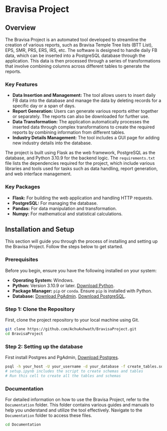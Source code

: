 # Bravisa Project

## Overview
The Bravisa Project is an automated tool developed to streamline the creation of various reports, such as Bravisa Temple Tree lists (BTT List), EPS, SMR, PRS, ERS, IRS, etc. The software is designed to handle daily FB data, which can be inserted into a PostgreSQL database through the application. This data is then processed through a series of transformations that involve combining columns across different tables to generate the reports.

### Key Features
- **Data Insertion and Management:** The tool allows users to insert daily FB data into the database and manage the data by deleting records for a specific day or a span of days.
- **Report Generation:** Users can generate various reports either together or separately. The reports can also be downloaded for further use.
- **Data Transformation:** The application automatically processes the inserted data through complex transformations to create the required reports by combining information from different tables.
- **Industry Details Management:** The tool includes a GUI page for adding new industry details into the database.

The project is built using Flask as the web framework, PostgreSQL as the database, and Python 3.10.9 for the backend logic. The `requirements.txt` file lists the dependencies required for the project, which include various libraries and tools used for tasks such as data handling, report generation, and web interface management.

### Key Packages
- **Flask:** For building the web application and handling HTTP requests.
- **PostgreSQL:** For managing the database.
- **Pandas:** For data manipulation and transformation.
- **Numpy:** For mathematical and statistical calculations.

## Installation and Setup
This section will guide you through the process of installing and setting up the Bravisa Project. Follow the steps below to get started.

### Prerequisites
Before you begin, ensure you have the following installed on your system:
- **Operating System:** Windows.
- **Python:** Version 3.10.9 or later. [Download Python](https://www.python.org/downloads/).
- **Package Manager:** `pip` or `conda`. Ensure `pip` is installed with Python.
- **Database:** [Download PgAdmin](https://www.pgadmin.org/download/). [Download PostgreSQL](https://www.postgresql.org/download/).

### Step 1: Clone the Repository
First, clone the project repository to your local machine using Git.
```bash
git clone https://github.com/AchuAshwath/BravisaProject.git
cd BravisaProject
```

### Step 2: Setting up the database
First install Postgres and PgAdmin, [Download Postgres](https://www.postgresql.org/download/).
```bash
psql -h your_host -U your_username -d your_database -f create_tables.sql
# setup.ipynb includes the script to create schemas and tables
# Run this cell to create all the tables and schemas 
```
### Documentation
For detailed information on how to use the Bravisa Project, refer to the `Documentation` folder. This folder contains various guides and manuals to help you understand and utilize the tool effectively. Navigate to the `Documentation` folder to access these files.

```bash
cd Documentation
```